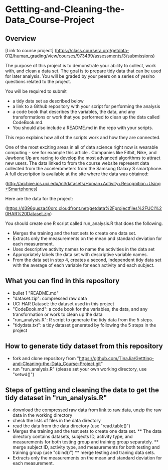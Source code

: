 # Gettting-and-Cleaning-the-Data_Course-Project
## Overview
[Link to course project] (https://class.coursera.org/getdata-012/human_grading/view/courses/973499/assessments/3/submissions)

The purpose of this project is to demonstrate your ability to collect, work with, and clean a data set. The goal is to prepare tidy data that can be used for later analysis. You will be graded by your peers on a series of yes/no questions related to the project. 

You will be required to submit 

* a tidy data set as described below
* a link to a Github repository with your script for performing the analysis
* a code book that describes the variables, the data, and any transformations or work that you performed to clean up the data called CodeBook.md. 
* You should also include a README.md in the repo with your scripts. 

This repo explains how all of the scripts work and how they are connected. 

One of the most exciting areas in all of data science right now is wearable computing - see for example this article . Companies like Fitbit, Nike, and Jawbone Up are racing to develop the most advanced algorithms to attract new users. The data linked to from the course website represent data collected from the accelerometers from the Samsung Galaxy S smartphone. A full description is available at the site where the data was obtained: 

(http://archive.ics.uci.edu/ml/datasets/Human+Activity+Recognition+Using+Smartphones)

Here are the data for the project:

(https://d396qusza40orc.cloudfront.net/getdata%2Fprojectfiles%2FUCI%20HAR%20Dataset.zip)

You should create one R script called run_analysis.R that does the following. 

*    Merges the training and the test sets to create one data set.
*    Extracts only the measurements on the mean and standard deviation for each measurement. 
*    Uses descriptive activity names to name the activities in the data set
*    Appropriately labels the data set with descriptive variable names. 
*    From the data set in step 4, creates a second, independent tidy data set with the average of each variable for each activity and each subject.


## What you can find in this repository
* bullet 1 "README.md"
* "dataset.zip": compressed raw data
* UCI HAR Dataset: the dataset used in this project
* "CodeBook.md": a code book for the variables, the data, and any transformation or work to clean up the data
* "run_analysis.R": R script to generate the tidy data from the 5 steps. 
* "tidydata.txt": a tidy dataset generated by following the 5 steps in the project


## How to generate tidy dataset from this repository
* fork and clone repository from "https://github.com/TinaJia/Gettting-and-Cleaning-the-Data_Course-Project.git"
* run "run_analysis.R" (please set your own working directory, use "setwd()")

## Steps of getting and cleaning the data to get the tidy dataset in "run_analysis.R"
* download the compressed raw data from [link to raw data](https://d396qusza40orc.cloudfront.net/getdata%2Fprojectfiles%2FUCI%20HAR%20Dataset.zip), unzip the raw data in the working directory
* check the lists of files in the data directory
* read the data from the data directory (use "read.table()")
* Merges the training and the test sets to create one data set.
** The data directory contains datasets, subjects ID, activity type, and measurements for both testing group and training group separately.
** merge subject ID, activity type, and measurements for both testing and training group (use "cbind()")
** merge testing and traning data sets.
* Extracts only the measurements on the mean and standard deviation for each measurement. 

 

